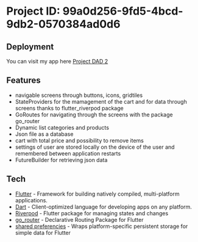 # Project ID: 99a0d256-9fd5-4bcd-9db2-0570384ad0d6

## Deployment

You can visit my app here [Project DAD 2](https://giorgiagiro.github.io/dad-project2/#/)

## Features

- navigable screens through buttons, icons, gridtiles
- StateProviders for the mamagement of the cart and for data through screens thanks to flutter_riverpod package
- GoRoutes for navigating through the screens with the package go_router
- Dynamic list categories and products
- Json file as a database
- cart with total price and possibility to remove items
- settings of user are stored locally on the device of the user and remembered between application restarts 
- FutureBuilder for retrieving json data

## Tech

- [Flutter](https://flutter.dev/) - Framework for building natively compiled, multi-platform applications.
- [Dart](https://dart.dev/) - Client-optimized language for developing apps on any platform.
- [Riverpod](https://riverpod.dev/) -  Flutter package for managing states and changes
- [go_router](https://pub.dev/packages/go_router) - Declarative Routing Package for Flutter
- [shared preferencies](https://pub.dev/packages/shared_preferences) - Wraps platform-specific persistent storage for simple data for Flutter

